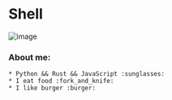 # Shell

![image](https://cdn.discordapp.com/attachments/963075510487900250/992593879096377404/omega.gif)

### About me:
```
* Python && Rust && JavaScript :sunglasses:
* I eat food :fork_and_knife:
* I like burger :burger:
```




<!---
Shell1010/Shell1010 is a ✨ special ✨ repository because its `README.md` (this file) appears on your GitHub profile.
You can click the Preview link to take a look at your changes.
--->

